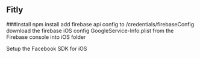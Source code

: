 ## Fitly

###Install
npm install
add firebase api config to /credentials/firebaseConfig
download the firebase iOS config GoogleService-Info.plist from the Firebase console into iOS folder

Setup the Facebook SDK for iOS
